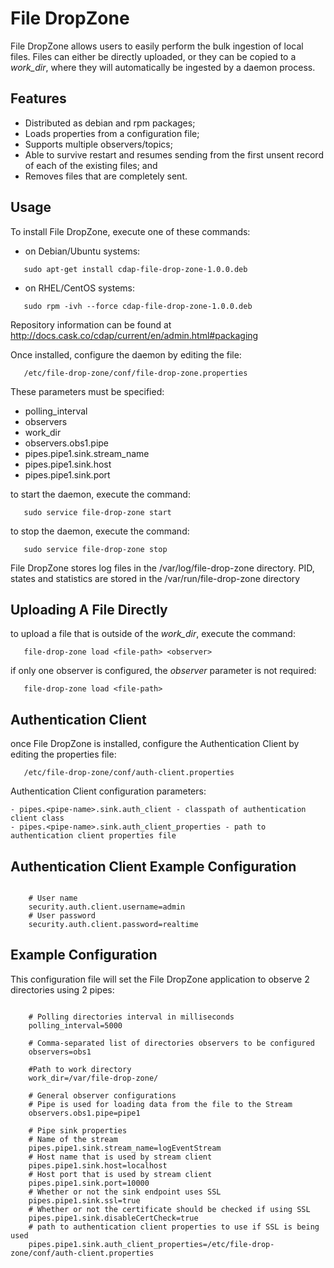 File DropZone
==================

File DropZone allows users to easily perform the bulk ingestion of local files.
Files can either be directly uploaded, or they can be copied to a *work_dir*, 
where they will automatically be ingested by a daemon process.

## Features

 - Distributed as debian and rpm packages;
 - Loads properties from a configuration file;
 - Supports multiple observers/topics;
 - Able to survive restart and resumes sending from the first unsent record of each of the existing files; and
 - Removes files that are completely sent.

## Usage

 To install File DropZone, execute one of these commands:
 
 - on Debian/Ubuntu systems:
 
 ```
    sudo apt-get install cdap-file-drop-zone-1.0.0.deb
 ```
 
 - on RHEL/CentOS systems:
 
 ```
    sudo rpm -ivh --force cdap-file-drop-zone-1.0.0.deb
 ```
 
 Repository information can be found at http://docs.cask.co/cdap/current/en/admin.html#packaging


Once installed, configure the daemon by editing the file:

```
   /etc/file-drop-zone/conf/file-drop-zone.properties
```
 
 These parameters must be specified:

  - polling_interval
  - observers
  - work_dir
  - observers.obs1.pipe
  - pipes.pipe1.sink.stream_name
  - pipes.pipe1.sink.host
  - pipes.pipe1.sink.port

 to start the daemon, execute the command:
 
 ```
    sudo service file-drop-zone start
 ```
 
 to stop the daemon, execute the command:
 
 ```
    sudo service file-drop-zone stop
 ``` 
 
 File DropZone stores log files in the /var/log/file-drop-zone directory.
 PID, states and statistics are stored in the /var/run/file-drop-zone directory
 
## Uploading A File Directly

  to upload a file that is outside of the *work_dir*, execute the command:
  
  ```
     file-drop-zone load <file-path> <observer>
  ```
  
  if only one observer is configured, the *observer* parameter is not required:
  
  ```
     file-drop-zone load <file-path>
  ```
  
## Authentication Client

 once File DropZone is installed, configure the Authentication Client by editing the properties file:
 
 ```
    /etc/file-drop-zone/conf/auth-client.properties
 ```
 
 Authentication Client configuration parameters:

 ```
 - pipes.<pipe-name>.sink.auth_client - classpath of authentication client class
 - pipes.<pipe-name>.sink.auth_client_properties - path to authentication client properties file
 ```

## Authentication Client Example Configuration
 
 ```
 
     # User name
     security.auth.client.username=admin
     # User password
     security.auth.client.password=realtime
 ```
  
## Example Configuration
 
 This configuration file will set the File DropZone application to observe 2 directories using 2 pipes:
 
 ```
 
     # Polling directories interval in milliseconds
     polling_interval=5000

     # Comma-separated list of directories observers to be configured
     observers=obs1

     #Path to work directory
     work_dir=/var/file-drop-zone/

     # General observer configurations
     # Pipe is used for loading data from the file to the Stream
     observers.obs1.pipe=pipe1

     # Pipe sink properties
     # Name of the stream
     pipes.pipe1.sink.stream_name=logEventStream
     # Host name that is used by stream client
     pipes.pipe1.sink.host=localhost
     # Host port that is used by stream client
     pipes.pipe1.sink.port=10000
     # Whether or not the sink endpoint uses SSL
     pipes.pipe1.sink.ssl=true
     # Whether or not the certificate should be checked if using SSL
     pipes.pipe1.sink.disableCertCheck=true
     # path to authentication client properties to use if SSL is being used
     pipes.pipe1.sink.auth_client_properties=/etc/file-drop-zone/conf/auth-client.properties

 ```
